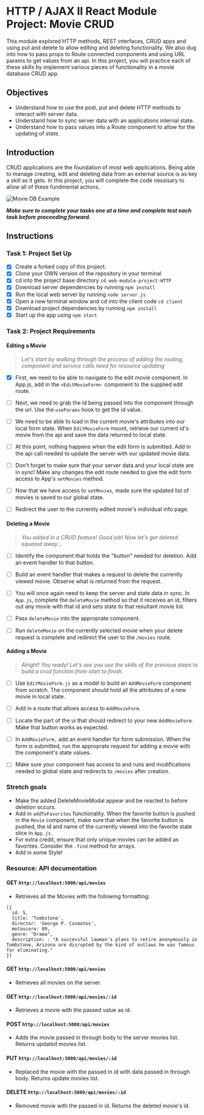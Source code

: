 # HTTP / AJAX II React Module Project: Movie CRUD

This module explored HTTP methods, REST interfaces, CRUD apps and using put and delete to allow editing and deleting functionality. We also dug into how to pass props to Route connected components and using URL params to get values from an api. In this project, you will practice each of these skills by implement various pieces of functionality in a movie database CRUD app.

## Objectives
- Understand how to use the post, put and delete HTTP methods to interact with server data.
- Understand how to sync server data with an applications internal state.
- Understand how to pass values into a Route component to allow for the updating of state.

## Introduction
CRUD applications are the foundation of most web applications. Being able to manage creating, edit and deleting data from an external source is as key a skill as it gets. In this project, you will complete the code nessisary to allow all of these fundmental actions.

![Movie DB Example](project-goals.gif)

***Make sure to complete your tasks one at a time and complete test each task before proceeding forward.***

## Instructions
### Task 1: Project Set Up
* [x] Create a forked copy of this project.
* [x] Clone your OWN version of the repository in your terminal
* [x] cd into the project base directory `cd web-module-project-HTTP`
* [x] Download server dependencies by running `npm install`
* [x] Run the local web server by running `node server.js`
* [x] Open a new terminal window and cd into the client code `cd client`
* [x] Download project dependencies by running `npm install`
* [x] Start up the app using `npm start`

### Task 2: Project Requirements
#### Editing a Movie
> *Let's start by walking through the process of adding the routing, component and service calls need for resource updating*

* [x] First, we need to be able to navigate to the edit movie component. In App.js, add in the `<EditMovieForm> `component to the supplied edit route.

* [ ] Next, we need to grab the id being passed into the component through the url. Use the `useParams` hook to get the id value.

* [ ] We need to be able to load in the current movie's attributes into our local form state. When `EditMovieForm` mount, retrieve our current id's movie from the api and save the data returned to local state.

* [ ] At this point, nothing happens when the edit form is submitted. Add in the api call needed to update the server with our updated movie data.

* [ ] Don't forget to make sure that your server data and your local state are in sync! Make any changes the edit route needed to give the edit form access to App's `setMovies` method.

* [ ] Now that we have access to `setMovies`, made sure the updated list of movies is saved to our global state.

* [ ] Redirect the user to the currently edited movie's individual info page.

#### Deleting a Movie
> *You added in a CRUD feature! Good job! Now let's get deleted squared away...*

* [ ] Identify the component that holds the "button" needed for deletion. Add an event handler to that button.

* [ ] Build an event handler that makes a request to delete the currently viewed movie. Observe what is returned from the request.

* [ ] You will once again need to keep the server and state data in sync. In `App.js`, complete the `deleteMovie` method so that it receives an id, filters out any movie with that id and sets state to that resultant movie list.

* [ ] Pass `deleteMovie` into the approprate component.

* [ ] Run `deleteMovie` on the currently selected movie when your delete request is complete and redirect the user to the `/movies` route.

#### Adding a Movie
> *Alright! You ready! Let's see you use the skills of the previous steps to build a crud function from start to finish.*

* [ ] Use `EditMovieForm.js` as a model to build an `AddMovieForm` component from scratch. The component should hold all the attributes of a new movie in local state.

* [ ] Add in a route that allows access to `AddMovieForm`.

* [ ] Locate the part of the ui that should redirect to your new `AddMovieForm`. Make that button works as expected.

* [ ] In `AddMovieForm,` add an event handler for form submission. When the form is submitted, run the approprate request for adding a movie with the component's state values.

* [ ] Make sure your component has access to and runs and modifications needed to global state and redirects to `/movies` after creation.

### Stretch goals
- Make the added DeleteMovieModal appear and be reacted to before deletion occurs.
- Add in `addToFavorites` functionality. When the favorite button is pushed in the `Movie` component, make sure that when the favorite button is pushed, the id and name of the currently viewed into the favorite state slice in `App.js.`
- For extra credit, ensure that only unique movies can be added as favorites. Consider the `.find` method for arrays.
- Add in some Style!

### Resource: API documentation 

#### GET `http://localhost:5000/api/movies`
- Retrieves all the Movies with the following formatting:
```
[{
  id: 5,
  title: 'Tombstone',
  director: 'George P. Cosmatos',
  metascore: 89,
  genre: "Drama",
  description: : "A successful lawman's plans to retire anonymously in Tombstone, Arizona are disrupted by the kind of outlaws he was famous for eliminating."
}]
```
#### GET `http://localhost:5000/api/movies`
- Retrieves all movies on the server.

#### GET `http://localhost:5000/api/movies/:id`
- Retrieves a movie with the passed value as id.

#### POST `http://localhost:5000/api/movies`
- Adds the movie passed in through body to the server movies list. Returns updated movies list.

#### PUT `http://localhost:5000/api/movies/:id`
- Replaced the movie with the passed in id with data passed in through body. Returns update movies list.

#### DELETE `http://localhost:5000/api/movies/:id`
- Removed movie with the passed in id. Returns the deleted movie's id.
